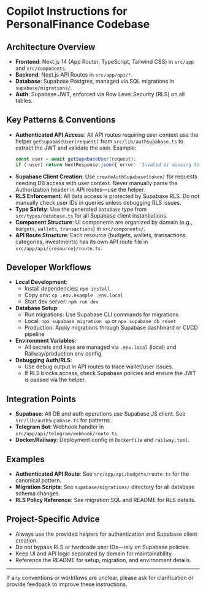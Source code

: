 # Copilot Instructions for PersonalFinance Codebase

## Architecture Overview
- **Frontend**: Next.js 14 (App Router, TypeScript, Tailwind CSS) in `src/app` and `src/components`.
- **Backend**: Next.js API Routes in `src/app/api/*`.
- **Database**: Supabase Postgres, managed via SQL migrations in `supabase/migrations/`.
- **Auth**: Supabase JWT, enforced via Row Level Security (RLS) on all tables.

## Key Patterns & Conventions
- **Authenticated API Access**: All API routes requiring user context use the helper `getSupabaseUser(request)` from `src/lib/authSupabase.ts` to extract the JWT and validate the user. Example:
  ```typescript
  const user = await getSupabaseUser(request);
  if (!user) return NextResponse.json({ error: 'Invalid or missing token' }, { status: 401 });
  ```
- **Supabase Client Creation**: Use `createAuthSupabase(token)` for requests needing DB access with user context. Never manually parse the Authorization header in API routes—use the helper.
- **RLS Enforcement**: All data access is protected by Supabase RLS. Do not manually check user IDs in queries unless debugging RLS issues.
- **Type Safety**: Use the generated `Database` type from `src/types/database.ts` for all Supabase client instantiations.
- **Component Structure**: UI components are organized by domain (e.g., `budgets`, `wallets`, `transactions`) in `src/components/`.
- **API Route Structure**: Each resource (budgets, wallets, transactions, categories, investments) has its own API route file in `src/app/api/{resource}/route.ts`.

## Developer Workflows
- **Local Development**:
  - Install dependencies: `npm install`
  - Copy env: `cp .env.example .env.local`
  - Start dev server: `npm run dev`
- **Database Setup**:
  - Run migrations: Use Supabase CLI commands for migrations
  - Local: `npx supabase migration up` or `npx supabase db reset`
  - Production: Apply migrations through Supabase dashboard or CI/CD pipeline
- **Environment Variables**:
  - All secrets and keys are managed via `.env.local` (local) and Railway/production env config.
- **Debugging Auth/RLS**:
  - Use debug output in API routes to trace wallet/user issues.
  - If RLS blocks access, check Supabase policies and ensure the JWT is passed via the helper.

## Integration Points
- **Supabase**: All DB and auth operations use Supabase JS client. See `src/lib/authSupabase.ts` for patterns.
- **Telegram Bot**: Webhook handler in `src/app/api/telegram/webhook/route.ts`.
- **Docker/Railway**: Deployment config in `Dockerfile` and `railway.toml`.

## Examples
- **Authenticated API Route**:
  See `src/app/api/budgets/route.ts` for the canonical pattern.
- **Migration Scripts**:
  See `supabase/migrations/` directory for all database schema changes.
- **RLS Policy Reference**:
  See migration SQL and README for RLS details.

## Project-Specific Advice
- Always use the provided helpers for authentication and Supabase client creation.
- Do not bypass RLS or hardcode user IDs—rely on Supabase policies.
- Keep UI and API logic separated by domain for maintainability.
- Reference the README for setup, migration, and environment details.

---

If any conventions or workflows are unclear, please ask for clarification or provide feedback to improve these instructions.
